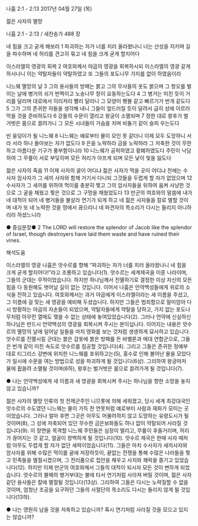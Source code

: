 나훔 2:1 - 2:13 
2017년 04월 27일 (목)

젊은 사자의 멸망



나훔 2:1 - 2:13 / 새찬송가 488 장


네 힘을 크고 굳게 해보라
1 파괴하는 자가 너를 치러 올라왔나니 너는 산성을 지키며 길을 파수하며 네 허리를 견고히 묶고 네 힘을 크게 굳게 할지어다

이스라엘의 영광의 회복
2 여호와께서 야곱의 영광을 회복하시되 이스라엘의 영광 같게 하시나니 이는 약탈자들이 약탈하였고 또 그들의 포도나무 가지를 없이 하였음이라

니느웨 멸망의 날
3 그의 용사들의 방패는 붉고 그의 무사들의 옷도 붉으며 그 항오를 벌이는 날에 병거의 쇠가 번쩍이고 노송나무 창이 요동하는도다 4 그 병거는 미친 듯이 거리를 달리며 대로에서 이리저리 빨리 달리니 그 모양이 횃불 같고 빠르기가 번개 같도다 5 그가 그의 존귀한 자들을 생각해 내니 그들이 엎드러질 듯이 달려서 급히 성에 이르러 막을 것을 준비하도다 6 강들의 수문이 열리고 왕궁이 소멸되며 7 정한 대로 왕후가 벌거벗은 몸으로 끌려가니 그 모든 시녀들이 가슴을 치며 비둘기 같이 슬피 우는도다

빈 웅덩이가 될 니느웨
8 니느웨는 예로부터 물이 모인 못 같더니 이제 모두 도망하니 서라 서라 하나 돌아보는 자가 없도다 9 은을 노략하라 금을 노략하라 그 저축한 것이 무한하고 아름다운 기구가 풍부함이니라 10 니느웨가 공허하였고 황폐하였도다 주민이 낙담하여 그 무릎이 서로 부딪히며 모든 허리가 아프게 되며 모든 낯이 빛을 잃도다

젊은 사자의 죽음
11 이제 사자의 굴이 어디냐 젊은 사자가 먹을 곳이 어디냐 전에는 수사자 암사자가 그 새끼 사자와 함께 거기서 다니되 그것들을 두렵게 할 자가 없었으며 12 수사자가 그 새끼를 위하여 먹이를 충분히 찢고 그의 암사자들을 위하여 움켜 사냥한 것으로 그 굴을 채웠고 찢은 것으로 그 구멍을 채웠었도다 13 만군의 여호와의 말씀에 내가 네 대적이 되어 네 병거들을 불살라 연기가 되게 하고 네 젊은 사자들을 칼로 멸할 것이며 내가 또 네 노략한 것을 땅에서 끊으리니 네 파견자의 목소리가 다시는 들리지 아니하리라 하셨느니라

● 중심문장● 2 The LORD will restore the splendor of Jacob like the splendor of Israel, though destroyers have laid them waste and have ruined their vines.

해석도움




이스라엘의 영광
나훔은 앗수르를 향해 “파괴하는 자가 너를 치러 올라왔나니 네 힘을 크게 굳게 할지어다!”라고 조롱하고 있습니다(1). 앗수르는 세계제국을 이룬 나라이며, 그들의 군대는 무적이었습니다. 하지만 하나님께서 진멸하기로 결정한 이상 자신의 모든 힘을 다 동원해도 벗어날 길이 없는 것입니다. 이어서 나훔은 언약백성들에게 위로의 소식을 전하고 있습니다. 여호와께서는 과거 야곱에게 이스라엘이라는 새 이름을 주셨고, 그 이름에 걸 맞는 새 영광을 예비해 두셨습니다. 하지만 그들은 범죄함으로 말미암아 다시 방황하는 야곱의 자손들이 되었으며, 약탈자들에게 약탈을 당하고, 가지 없는 포도나무처럼 아무런 열매도 맺을 수 없는 상태에 놓여있었습니다(2). 그러나 언약에 신실하신 하나님은 반드시 언약백성의 영광을 회복시켜 주시는 분이십니다. 이어지는 내용은 앗수르의 멸망의 날에 일어날 일들을 마치 영화를 보는 것처럼 생생하게 묘사하고 있습니다. 앗수르를 진멸시킬 군대는 붉은 갑옷에 붉은 방패를 든 바벨론과 메대 연합군으로, 그들은 번개 같이 미친 속도로 앗수르를 침공할 것입니다(4). 그리고 그들은 존귀한 정예부대로 티그리스 강변에 위치한 니느웨를 포위하고는(5), 홍수로 인해 불어난 물을 모았다가 일시에 수문을 여는 방법으로 성을 파괴하게 될 것입니다(6상). 그리하여 왕궁마저 물에 휩쓸려 소멸될 것이며(6하), 왕후는 벌거벗은 몸으로 끌려가게 될 것입니다(7).

● 나는 언약백성에게 새 이름과 새 영광을 회복시켜 주시는 하나님을 향한 소망을 놓지 않고 있습니까?

젊은 사자의 멸망
인류의 첫 전제군주인 니므롯에 의해 세워졌고, 당시 세계 최강대국인 앗수르의 수도였던 니느웨는 물이 가득 찬 연못처럼 예로부터 사람과 재화가 모이는 곳이었습니다. 그러나 얼마 후면 그곳은 아무도 머물려하지 않고 도망하는 유령도시가 될 것이며(8), 그 성에 저축되어 있던 무수한 금은보화들도 하나 없이 약탈되어 사라질 것입니다(9). 이 장면을 목격할 니느웨 주민들은 심장이 떨리고, 무릎이 후들거리며, 허리가 끊어지는 것 같고, 얼굴이 창백하게 될 것입니다(10). 앗수르 제국은 한때 사자 떼처럼 아무도 두렵게 할 자가 없던 세력이었습니다(11). 그들은 마치 수사자가 새끼사자와 암사자를 위해 수많은 먹이를 굴에 저장하듯이, 끝없는 전쟁을 통해 수많은 나라들을 찢고 민족들을 멸절시켰으며, 그 전리품으로 집안을 채우고 사치와 쾌락을 즐기고 있었습니다(12). 하지만 이제 만군의 여호와께서 그들의 대적이 되시자 모든 것이 변하게 되었습니다. 앗수르의 불패의 병거부대는 불에 타서 연기처럼 사라져 버릴 것이며, 젊은 사자 같던 용사들은 칼에 멸절될 것입니다(13상). 그리하여 그들은 다시는 노략질할 수 없을 것이며, 엄청난 조공을 요구하던 그들의 사절단의 목소리도 다시는 들리지 않게 될 것입니다(13하).

● 나는 영원히 남을 것을 저축하고 있습니까? 혹시 연기처럼 사라질 것을 모으고 있지는 않습니까?